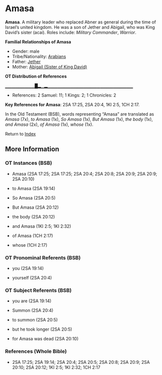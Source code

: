 # Amasa
**Amasa**. 
A military leader who replaced Abner as general during the time of Israel’s united kingdom. He was a son of Jether and Abigail, who was King David’s sister (acai). 
Roles include: 
_Military Commander_, _Warrior_. 




**Familial Relationships of Amasa**


* Gender: male
* Tribe/Nationality: [Arabians](../../../groups/md/acai/Arabia.md)
* Father: [Jether](Jether.3.md)
* Mother: [Abigail (Sister of King David)](Abigail.2.md)


**OT Distribution of References**

▁▁▁▁▁▁▁▁▁█▂▁▂▁▁▁▁▁▁▁▁▁▁▁▁▁▁▁▁▁▁▁▁▁▁▁▁▁▁
* References: 2 Samuel: 11; 1 Kings: 2; 1 Chronicles: 2



**Key References for Amasa**: 
2SA 17:25, 2SA 20:4, 1KI 2:5, 1CH 2:17. 


In the Old Testament (BSB), words representing “Amasa” are translated as 
*Amasa* (7x), *to Amasa* (1x), *So Amasa* (1x), *But Amasa* (1x), *the body* (1x), *and Amasa* (2x), *of Amasa* (1x), *whose* (1x). 




Return to [Index](00-Index.md)

## More Information

### OT Instances (BSB)

* Amasa (2SA 17:25; 2SA 17:25; 2SA 20:4; 2SA 20:8; 2SA 20:9; 2SA 20:9; 2SA 20:10)

* to Amasa (2SA 19:14)

* So Amasa (2SA 20:5)

* But Amasa (2SA 20:12)

* the body (2SA 20:12)

* and Amasa (1KI 2:5; 1KI 2:32)

* of Amasa (1CH 2:17)

* whose (1CH 2:17)



### OT Pronominal Referents (BSB)

* you (2SA 19:14)

* yourself (2SA 20:4)



### OT Subject Referents (BSB)

* you are (2SA 19:14)

* Summon (2SA 20:4)

* to summon (2SA 20:5)

* but he took longer (2SA 20:5)

* for Amasa was dead (2SA 20:10)



### References (Whole Bible)

* 2SA 17:25; 2SA 19:14; 2SA 20:4; 2SA 20:5; 2SA 20:8; 2SA 20:9; 2SA 20:10; 2SA 20:12; 1KI 2:5; 1KI 2:32; 1CH 2:17



